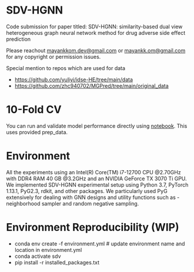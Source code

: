 # SDV-HGNN

Code submission for paper titled: SDV-HGNN: similarity-based dual view heterogeneous graph neural network method for drug adverse side effect prediction

Please reachout mayankkom.dev@gmail.com or mayankk.om@gmail.com for any copyright or permission issues.

Special mention to repos which are used for data 
- https://github.com/yuliyi/idse-HE/tree/main/data
- https://github.com/zhc940702/MGPred/tree/main/original_data

# 10-Fold CV
You can run and validate model performance directly using [notebook](exp/sdv-hgnn-train-cv.ipynb). This uses provided prep_data.

# Environment
All the experiments using an Intel(R) Core(TM) i7-12700 CPU @2.70GHz with DDR4 RAM 40 GB @3.2GHz and an NVIDIA GeForce TX 3070 Ti GPU. We implemented SDV-HGNN experimental setup using Python 3.7, PyTorch 1.13.1, PyG2.3, rdkit, and other packages. We particularly used PyG extensively for dealing with GNN designs and utility functions such as - neighborhood sampler and random negative sampling.

# Environment Reproducibility (WIP)
- conda env create -f environment.yml # update environment name and location in environment.yml
- conda activate sdv
- pip install -r installed_packages.txt